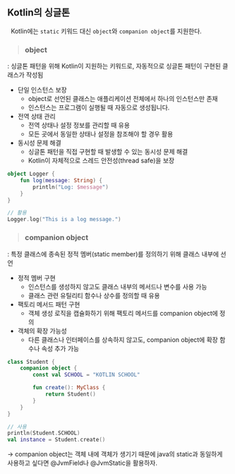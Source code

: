 ## Kotlin의 싱글톤

&nbsp; Kotlin에는 `static` 키워드 대신 `object`와 `companion object`를 지원한다.

> ### object

: 싱글톤 패턴을 위해 Kotlin이 지원하는 키워드로, 자동적으로 싱글톤 패턴이 구현된 클래스가 작성됨

- 단일 인스턴스 보장
  - object로 선언된 클래스는 애플리케이션 전체에서 하나의 인스턴스만 존재
  - 인스턴스는 프로그램이 실행될 때 자동으로 생성됩니다.
- 전역 상태 관리
  - 전역 상태나 설정 정보를 관리할 때 유용
  - 모든 곳에서 동일한 상태나 설정을 참조해야 할 경우 활용
- 동시성 문제 해결
  - 싱글톤 패턴을 직접 구현할 때 발생할 수 있는 동시성 문제 해결
  - Kotlin이 자체적으로 스레드 안전성(thread safe)을 보장

```kotlin
object Logger {
    fun log(message: String) {
        println("Log: $message")
    }
}

// 활용
Logger.log("This is a log message.")
```

> ### companion object

: 특정 클래스에 종속된 정적 멤버(static member)를 정의하기 위해 클래스 내부에 선언

- 정적 멤버 구현
  - 인스턴스를 생성하지 않고도 클래스 내부의 메서드나 변수를 사용 가능
  - 클래스 관련 유틸리티 함수나 상수를 정의할 때 유용
- 팩토리 메서드 패턴 구현
  - 객체 생성 로직을 캡슐화하기 위해 팩토리 메서드를 companion object에 정의
- 객체의 확장 가능성
  - 다른 클래스나 인터페이스를 상속하지 않고도, companion object에 확장 함수나 속성 추가 가능

```kotlin
class Student {
    companion object {
        const val SCHOOL = "KOTLIN SCHOOL"

        fun create(): MyClass {
            return Student()
        }
    }
}

// 사용
println(Student.SCHOOL)
val instance = Student.create()
```

→ companion object는 객체 내에 객체가 생기기 때문에 java의 static과 동일하게 사용하고 싶다면 @JvmField나 @JvmStatic을 활용하자.
